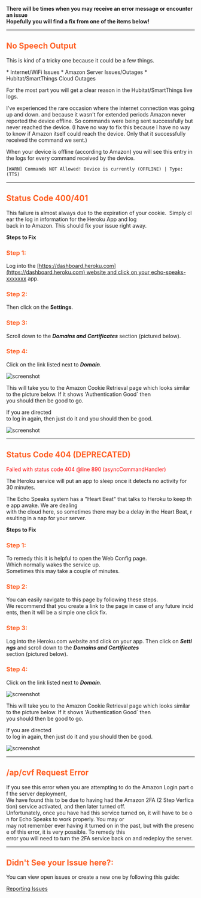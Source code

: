 **There will be times when you may receive an error message or encounter an issue<br>
Hopefully you will find a fix from one of the items below!**

---
## <h2 style="color: #FF6025;">No Speech Output</h2>

<p>This is kind of a tricky one because it could be a few things.</p>
  * Internet/WiFi Issues
  * Amazon Server Issues/Outages
  * Hubitat/SmartThings Cloud Outages

  For the most part you will get a clear reason in the Hubitat/SmartThings live logs.

  I've experienced the rare occasion where the internet connection was going up and down. and because it wasn't for extended periods Amazon never reported the device offline.  So commands were being sent successfully but never reached the device.
  (I have no way to fix this because I have no way to know if Amazon itself could reach the device.  Only that it successfully received the command we sent.)

  When your device is offline (according to Amazon) you will see this entry in the logs for every command received by the device.

  ```[WARN] Commands NOT Allowed! Device is currently (OFFLINE) | Type: (TTS)```


---
## <h2 style="color: #FF6025;">Status Code 400/401</h2>

<p>This failure is almost always due to the expiration of your cookie.  Simply clear the log in information for the Heroku App and log back in to Amazon. This should fix your issue right away.</p>

**Steps to Fix**

### <p style="color: #FF6025;">Step 1:</p>
Log into the [https://dashboard.heroku.com](https://dashboard.heroku.com) website and click on your echo-speaks-xxxxxxx app.

### <p style="color: #FF6025;">Step 2:</p>
Then click on the **Settings**.

### <p style="color: #FF6025;">Step 3:</p>
Scroll down to the ***Domains and Certificates*** section (pictured below).

### <p style="color: #FF6025;">Step 4:</p>
Click on the link listed next to ***Domain***.

![screenshot](img/common_errors_heroku_app.jpg)

This will take you to the Amazon Cookie Retrieval page which looks similar to the picture below.
If it shows 'Authentication Good` then you should then be good to go.

If you are directed to log in again, then just do it and you should then be good.

![screenshot](img/common_errors_auth_good.png)

---
## <h2 style="color: #FF6025;">Status Code 404 (DEPRECATED)</h2>

<p style="color: red;">Failed with status code 404 @line 890 (asyncCommandHandler)</p>

  The Heroku service will put an app to sleep once it detects no activity for 30 minutes. 

The Echo Speaks system has a "Heart Beat" that talks to Heroku to keep the app awake. We are dealing with the cloud here, so sometimes there may be a delay in the Heart Beat, resulting in a nap for your server.

**Steps to Fix**

### <h3 style="color: #FF6025;">Step 1:</h3>
To remedy this it is helpful to open the Web Config page. Which normally wakes the service up.  Sometimes this may take a couple of minutes. 

### <h3 style="color: #FF6025;">Step 2:</h3>
You can easily navigate to this page by following these steps. We recommend that you create a link to the page in case of any future incidents, then it will be a simple one click fix.

### <h3 style="color: #FF6025;">Step 3:</h3>
Log into the Heroku.com website and click on your app. Then click on ***Settings*** and scroll down to the ***Domains and Certificates*** section (pictured below). 

### <h3 style="color: #FF6025;">Step 4:</h3>
Click on the link listed next to ***Domain***.

![screenshot](img/common_errors_heroku_app.jpg)

This will take you to the Amazon Cookie Retrieval page which looks similar to the picture below.
If it shows 'Authentication Good` then you should then be good to go.

If you are directed to log in again, then just do it and you should then be good.

![screenshot](img/common_errors_auth_good.png)

---
## <h2 style="color: #FF6025;">/ap/cvf Request Error</h2>

If you see this error when you are attempting to do the Amazon Login part of the server deployment, We have found this to be due to having had the Amazon 2FA (2 Step Verfication) service activated, and then later turned off.
Unfortunately, once you have had this service turned on, it will have to be on for Echo Speaks to work properly. You may or may not remember ever having it turned on in the past, but with the presence of this error, it is very possible. To remedy this error you will need to turn the 2FA service back on and redeploy the server.

---
##### <h2 style="color: #FF6025;">Didn't See your Issue here?:</h2>
You can view open issues or create a new one by following this guide:

[Reporting Issues](/echo-speaks-docs/support/reporting-issues)
